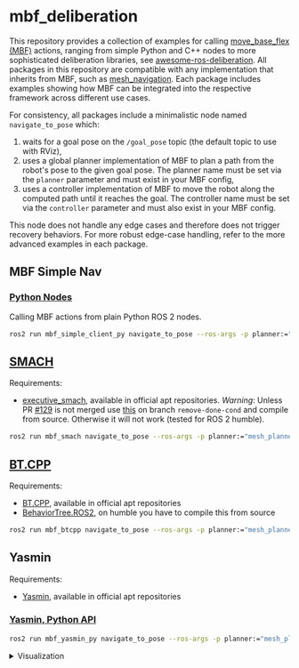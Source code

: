 # mbf_deliberation

This repository provides a collection of examples for calling [move_base_flex (MBF)](https://github.com/naturerobots/move_base_flex) actions, ranging from simple Python and C++ nodes to more sophisticated deliberation libraries, see [awesome-ros-deliberation](https://github.com/ros-wg-delib/awesome-ros-deliberation). All packages in this repository are compatible with any implementation that inherits from MBF, such as [mesh_navigation](https://github.com/naturerobots/mesh_navigation). Each package includes examples showing how MBF can be integrated into the respective framework across different use cases.

For consistency, all packages include a minimalistic node named `navigate_to_pose` which:

1. waits for a goal pose on the `/goal_pose` topic (the default topic to use with RViz),
2. uses a global planner implementation of MBF to plan a path from the robot's pose to the given goal pose. The planner name must be set via the `planner` parameter and must exist in your MBF config,
3. uses a controller implementation of MBF to move the robot along the computed path until it reaches the goal. The controller name must be set via the `controller` parameter and must also exist in your MBF config.

This node does not handle any edge cases and therefore does not trigger recovery behaviors. For more robust edge-case handling, refer to the more advanced examples in each package.

## MBF Simple Nav

### [Python Nodes](mbf_simple_client/mbf_simple_client_py)

Calling MBF actions from plain Python ROS 2 nodes.

```bash
ros2 run mbf_simple_client_py navigate_to_pose --ros-args -p planner:="mesh_planner" -p controller:="mesh_controller"
```

<!-- ### CPP Nodes

TODO -->

## [SMACH](mbf_smach)

Requirements: 
- [executive_smach](https://github.com/ros/executive_smach), available in official apt repositories. *Warning*: Unless PR [#129](https://github.com/ros/executive_smach/pull/129) is not merged use [this](https://github.com/amock/executive_smach/tree/remove-done-cond) on branch `remove-done-cond` and compile from source. Otherwise it will not work (tested for ROS 2 humble).

```bash
ros2 run mbf_smach navigate_to_pose --ros-args -p planner:="mesh_planner" -p controller:="mesh_controller"
```

## [BT.CPP](mbf_btcpp)

Requirements:
- [BT.CPP](https://www.behaviortree.dev/), available in official apt repositories
- [BehaviorTree.ROS2](https://github.com/BehaviorTree/BehaviorTree.ROS2), on humble you have to compile this from source

```bash
ros2 run mbf_btcpp navigate_to_pose --ros-args -p planner:="mesh_planner" -p controller:="mesh_controller"
```

## Yasmin

Requirements: 
- [Yasmin](https://github.com/uleroboticsgroup/yasmin), available in official apt repositories

### [Yasmin, Python API](mbf_yasmin/mbf_yasmin_py)

```bash
ros2 run mbf_yasmin_py navigate_to_pose --ros-args -p planner:="mesh_planner" -p controller:="mesh_controller"
```

<details>
<summary>Visualization</summary>

Run visualization server of Yasmin:

```bash
ros2 run yasmin_viewer yasmin_viewer_node
```

Open your web-browser on http://localhost:5000 . For mesh navigation the result should look like this:

![MBF Yasmin](./mbf_yasmin/mbf_yasmin_py/.media/mbf_yasmin.png)

Set a goal via RViz 2D Goal Pose tool and you'll see the state machine transitions in your browser.

</details>

